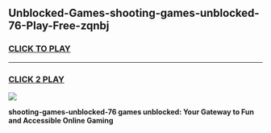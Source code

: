 
## Unblocked-Games-shooting-games-unblocked-76-Play-Free-zqnbj
<h3>
<a href="https://premium76.site?title=shooting-games-unblocked-76&ref=23A">CLICK TO PLAY</a></h3>
<hr>

<h3>
<a href="https://premium76.site?title=shooting-games-unblocked-76&ref=23A">CLICK 2 PLAY</a>
  
</h3>

<a href="https://premium76.site?title=shooting-games-unblocked-76&ref=23A"><img src="https://clearcache.store/games.png"></a>


**shooting-games-unblocked-76 games unblocked: Your Gateway to Fun and Accessible Online Gaming**
